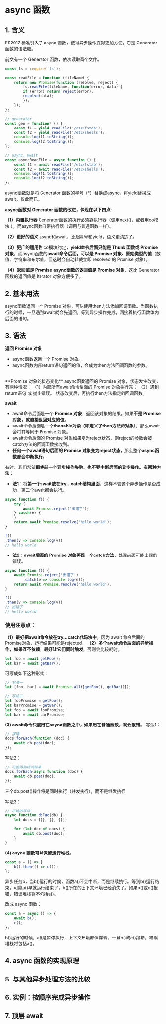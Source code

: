 # async 函数

## 1. 含义
ES2017 标准引入了 async 函数，使得异步操作变得更加方便。它是 Generator 函数的语法糖。

前文有一个 Generator 函数，依次读取两个文件。

```js
const fs = require('fs');

const readFile = function (fileName) {
    return new Promise(function (resolve, reject) {
        fs.readFile(fileName, function(error, data) {
        if (error) return reject(error);
        resolve(data);
        });
    });
};
```

```js
// generator
const gen = function* () {
    const f1 = yield readFile('/etc/fstab');
    const f2 = yield readFile('/etc/shells');
    console.log(f1.toString());
    console.log(f2.toString());
};

// async，await
const asyncReadFile = async function () {
    const f1 = await readFile('/etc/fstab');
    const f2 = await readFile('/etc/shells');
    console.log(f1.toString());
    console.log(f2.toString());
};
```
async函数就是将 Generator 函数的星号（*）替换成async，将yield替换成await，仅此而已。

**async函数对 Generator 函数的改进，体现在以下四点**:

**（1）内置执行器**
Generator函数的执行必须靠执行器（调用next()，或者用co模块 ），而async函数自带执行器（调用与普通函数一样）。

**（2）更好的语义**
async和await，比起星号和yield，语义更清楚了。

**（3）更广的适用性**
co模块约定，**yield命令后面只能是 Thunk 函数或 Promise 对象**，而async函数的**await命令后面，可以是 Promise 对象、原始类型的值**（数值、字符串和布尔值，但这时会自动转成立即 resolved 的 Promise 对象）。

**（4）返回值是 Promise**
**async函数的返回值是 Promise 对象**，这比 Generator 函数的返回值是 Iterator 对象方便多了。


## 2. 基本用法
async函数返回一个 Promise 对象，可以使用then方法添加回调函数。当函数执行的时候，一旦遇到await就会先返回，等到异步操作完成，再接着执行函数体内后面的语句。


## 3. 语法
**返回 Promise 对象**
* async函数返回一个 Promise 对象。
* async函数内部return语句返回的值，会成为then方法回调函数的参数。

<br/>
**Promise 对象的状态变化**
async函数返回的 Promise 对象，状态发生改变，有两种情况：
（1）内部所有await命令后面的 Promise 对象执行完；
（2）遇到return语句 或 抛出错误。
状态改变后，再执行then方法指定的回调函数。

**await**
* await命令后面是一个 **Promise 对象**，返回该对象的结果。如果**不是 Promise 对象，就直接返回对应的值**。
* await命令后面是一个**thenable对象（即定义了then方法的对象）**，那么await会将其等同于 Promise 对象。
* await命令后面的 Promise 对象如果变为reject状态，则reject的参数会被catch方法的回调函数接收到。
* **任何一个await语句后面的 Promise 对象变为reject状态**，那么整个**async函数都会中断执行**。


有时，我们希望**即使前一个异步操作失败，也不要中断后面的异步操作。有两种方法**：
* **法1**：将**第一个await放在try...catch结构里面**，这样不管这个异步操作是否成功，第二个await都会执行。
```js
async function f() {
    try {
        await Promise.reject('出错了');
    } catch(e) {
    }
    return await Promise.resolve('hello world');
}

f()
.then(v => console.log(v))
// hello world
```
* **法2**：**await后面的 Promise 对象再跟一个catch方法**，处理前面可能出现的错误。
```js
async function f() {
    await Promise.reject('出错了')
        .catch(e => console.log(e));
    return await Promise.resolve('hello world');
}

f()
.then(v => console.log(v))
// 出错了
// hello world
```

### 使用注意点：
**（1）最好把await命令放在try...catch代码块中**。因为 await 命令后面的Promise对象，运行结果可能是rejected。
**（2）多个await命令后面的异步操作，如果互不依赖，最好让它们同时触发**。否则会比较耗时。
```js
let foo = await getFoo();
let bar = await getBar();
```
可写成如下这种形式：
```js
// 写法一
let [foo, bar] = await Promise.all([getFoo(), getBar()]);

// 写法二
let fooPromise = getFoo();
let barPromise = getBar();
let foo = await fooPromise;
let bar = await barPromise;
```
**(3) await命令只能用在async函数之中，如果用在普通函数，就会报错**。
写法1：
```js
// 报错
docs.forEach(function (doc) {
    await db.post(doc);
});
```
写法2：
```js
// 可能得到错误结果
docs.forEach(async function (doc) {
    await db.post(doc);
});
```
三个db.post()操作将是同时执行（并发执行），而不是继发执行

写法3：
```js
// 正确的写法
async function dbFuc(db) {
    let docs = [{}, {}, {}];

    for (let doc of docs) {
        await db.post(doc);
    }
}
```
**(4) async 函数可以保留运行堆栈**。
```js
const a = () => {
    b().then(() => c());
};
```
异步任务b，当b()运行的时候，函数a()不会中断，而是继续执行。等到b()运行结束，可能a()早就运行结束了，b()所在的上下文环境已经消失了。如果b()或c()报错，错误堆栈将不包括a()。

改成 async 函数：
```js
const a = async () => {
    await b();
    c();
};
```
b()运行的时候，a()是暂停执行，上下文环境都保存着。一旦b()或c()报错，错误堆栈将包括a()。


## 4. async 函数的实现原理




## 5. 与其他异步处理方法的比较




## 6. 实例：按顺序完成异步操作



## 7. 顶层 await





